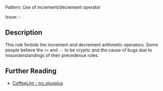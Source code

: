 Pattern: Use of increment/decrement operator

Issue: -

## Description

This rule forbids the increment and decrement arithmetic operators. Some people believe the `++` and `--` to be cryptic and the cause of bugs due to misunderstandings of their precedence rules.

## Further Reading

* [CoffeeLint - no_plusplus](http://www.coffeelint.org/#options)